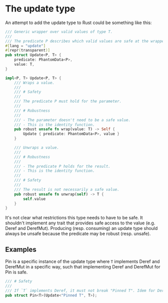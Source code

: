 # The update type

An attempt to add the update type to Rust could be something like this:

```rust
/// Generic wrapper over valid values of type T.
///
/// The predicate P describes which valid values are safe at the wrapped type.
#[lang = "update"]
#[repr(transparent)]
pub struct Update<P, T> {
    predicate: PhantomData<P>,
    value: T,
}

impl<P, T> Update<P, T> {
    /// Wraps a value.
    ///
    /// # Safety
    ///
    /// The predicate P must hold for the parameter.
    ///
    /// # Robustness
    ///
    /// - The parameter doesn't need to be a safe value.
    /// - This is the identity function.
    pub robust unsafe fn wrap(value: T) -> Self {
        Update { predicate: PhantomData<P>, value }
    }

    /// Unwraps a value.
    ///
    /// # Robustness
    ///
    /// - The predicate P holds for the result.
    /// - This is the identity function.
    ///
    /// # Safety
    ///
    /// The result is not necessarily a safe value.
    pub robust unsafe fn unwrap(self) -> T {
        self.value
    }
}
```

It's not clear what restrictions this type needs to have to be safe. It shouldn't implement any
trait that provides safe access to the value (e.g. Deref and DerefMut). Producing (resp. consuming)
an update type should always be unsafe because the predicate may be robust (resp. unsafe).

## Examples

Pin is a specific instance of the update type where `T` implements Deref and DerefMut in a specific
way, such that implementing Deref and DerefMut for Pin is safe.

```rust
/// # Safety
///
/// If `T` implements Deref, it must not break "Pinned T". Idem for DerefMut.
pub struct Pin<T>(Update<"Pinned T", T>);
```
